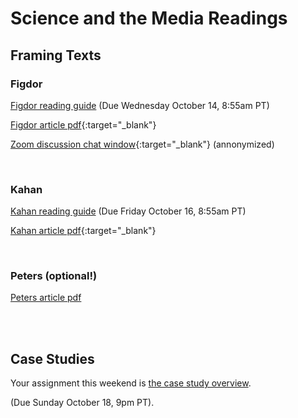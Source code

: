 # Science and the Media Readings


## Framing Texts

### Figdor


[Figdor reading guide](figdor) (Due Wednesday October 14, 8:55am PT)

[Figdor article pdf](https://drive.google.com/file/d/1HeVt66YVg_lz3ZbBETEUYBvFlm_-VuI1/view?usp=sharing){:target="_blank"}

[Zoom discussion chat window](images/Figdor-discussion-annonymized-public-Zoom-chat.txt){:target="_blank"} (annonymized)

<br>

### Kahan

[Kahan reading guide](kahan) (Due Friday October 16, 8:55am PT)

[Kahan article pdf](https://drive.google.com/file/d/1-7P587RK4vVWd0OIr7tV-1g5sikIr17V/view?usp=sharing){:target="_blank"}

<br>

### Peters (optional!)

[Peters article pdf](https://drive.google.com/file/d/1nTbDkYG9xOuR6R7RGF9Q39O8aDUj4zFv/view?usp=sharing)

<br>
<br>

## Case Studies

Your assignment this weekend is [the case study overview](case-study-overview).

(Due Sunday October 18, 9pm PT).



